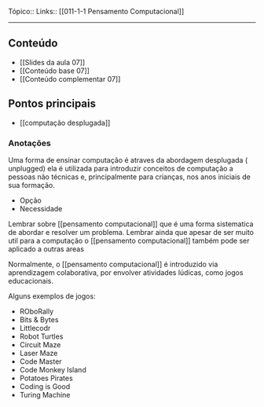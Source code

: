 Tópico::
Links:: [[011-1-1 Pensamento Computacional]]

---

## Conteúdo

- [[Slides da aula 07]]
- [[Conteúdo base 07]]
- [[Conteúdo complementar 07]]


## Pontos principais

- [[computação desplugada]]

### Anotações

Uma forma de ensinar computação é atraves da abordagem desplugada ( unplugged) ela é utilizada para introduzir conceitos de computação a pessoas não técnicas e, principalmente para crianças, nos anos iniciais de sua formação.

- Opção
- Necessidade

Lembrar sobre [[pensamento computacional]] que é uma forma sistematica de abordar e resolver um problema. 
Lembrar ainda que apesar de ser muito util para a computação o [[pensamento computacional]] também pode ser aplicado a outras areas

Normalmente, o [[pensamento computacional]] é introduzido via aprendizagem colaborativa, por envolver atividades lúdicas, como jogos educacionais.

Alguns exemplos de jogos:
- ROboRally
- Bits & Bytes
- Littlecodr
- Robot Turtles
- Circuit Maze
- Laser Maze
- Code Master
- Code Monkey Island
- Potatoes Pirates
- Coding is Good
- Turing Machine
